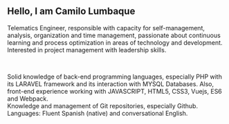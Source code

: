 
<h2>Hello, I am Camilo Lumbaque</h2>

<p>Telematics Engineer, responsible with capacity for self-management, analysis, organization and time management, passionate about continuous learning and process 
optimization in areas of technology and development. Interested in project management with leadership skills.</p>
<br>
<p>Solid knowledge of back-end programming languages, especially PHP with its LARAVEL framework and its interaction with MYSQL Databases.
Also, front-end experience working with JAVASCRIPT, HTML5, CSS3, Vuejs, ES6 and Webpack.<br>
Knowledge and management of Git repositories, especially Github.<br>
Languages: Fluent Spanish (native) and conversational English.</p>
